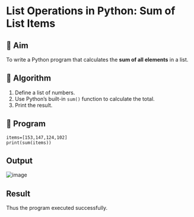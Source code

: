 # List Operations in Python: Sum of List Items

## 🎯 Aim
To write a Python program that calculates the **sum of all elements** in a list.

## 🧠 Algorithm
1. Define a list of numbers.
2. Use Python’s built-in `sum()` function to calculate the total.
3. Print the result.

## 🧾 Program
```
items=[153,147,124,102]
print(sum(items))

```
## Output
![image](https://github.com/user-attachments/assets/8aef8a40-f024-4d77-a82a-174a832cb8eb)


## Result
Thus the program executed successfully.

